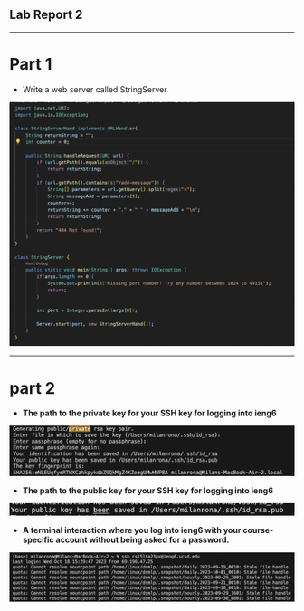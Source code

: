 ## Lab Report 2

---
# Part 1


- Write a web server called StringServer

![image_code](realTry.png)



---
# part 2

- **The path to the private key for your SSH key for logging into ieng6**

![image_private](private_public_key.png)



- **The path to the public key for your SSH key for logging into ieng6**

![image_public](public_key.png)



- **A terminal interaction where you log into ieng6 with your course-specific account without being asked for a password.**



![image_no_pass](log_in_without.png)
